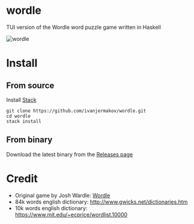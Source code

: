 # wordle

TUI version of the Wordle word puzzle game written in Haskell

![wordle](https://user-images.githubusercontent.com/26609879/152110207-aeae6bc7-4770-4ee5-beb0-b325e370394e.gif)

# Install

## From source

Install [Stack](https://docs.haskellstack.org/en/stable/install_and_upgrade/)

```
git clone https://github.com/ivanjermakov/wordle.git
cd wordle
stack install
```

## From binary

Download the latest binary from the [Releases page](https://github.com/ivanjermakov/wordle/releases)

# Credit

- Original game by Josh Wardle: [Wordle](https://www.powerlanguage.co.uk/wordle/)
- 84k words english dictionary: http://www.gwicks.net/dictionaries.htm
- 10k words english dictionary: https://www.mit.edu/~ecprice/wordlist.10000
